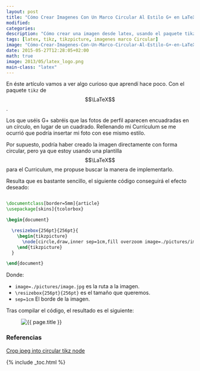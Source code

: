 ```yaml
---
layout: post
title: "Cómo Crear Imagenes Con Un Marco Circular Al Estilo G+ en LaTeX"
modified:
categories:
description: "Cómo crear una imagen desde latex, usando el paquete tikz, para insertar una foto en un marco circular, al estilo de la red social de Google, G+."
tags: [latex, tikz, tikzpicture, imagenes marco Circular]
image: "Cómo-Crear-Imagenes-Con-Un-Marco-Circular-Al-Estilo-G+-en-LaTeX.jpg"
date: 2015-05-27T12:28:05+02:00
math: true
image: 2013/05/latex_logo.png
main-class: "latex"
---
```


En éste artículo vamos a ver algo curioso que aprendí hace poco. Con el paquete `tikz` de $$\LaTeX$$.

Los que uséis G+ sabréis que las fotos de perfil aparecen encuadradas en un círculo, en lugar de un cuadrado. Rellenando mi Currículum se me ocurrió que podría insertar mi foto con ese mismo estilo.

Por supuesto, podría haber creado la imagen directamente con forma circular, pero ya que estoy usando una plantilla $$\LaTeX$$ para el Curriculum, me propuse buscar la manera de implementarlo.

<!--ad-->

Resulta que es bastante sencillo, el siguiente código conseguirá el efecto deseado:

```latex

\documentclass[border=5mm]{article}
\usepackage[skins]{tcolorbox}

\begin{document}

  \resizebox{256pt}{256pt}{
    \begin{tikzpicture}
      \node[circle,draw,inner sep=1cm,fill overzoom image=./pictures/image.jpg] (A) {};
    \end{tikzpicture}
  }

\end{document}

```

Donde:

* `image=./pictures/image.jpg` es la ruta a la imagen.
* `\resizebox{256pt}{256pt}` es el tamaño que queremos.
* `sep=1cm` El borde de la imagen.

Tras compilar el código, el resultado es el siguiente:

<figure>
  <img src="/assets/img/Cómo-Crear-Imagenes-Con-Un-Marco-Circular-Al-Estilo-G+-en-LaTeX.jpg" title="{{ page.title }}" alt="{{ page.title }}" />
</figure>

### Referencias

[Crop jpeg into circular tikz node](http://tex.stackexchange.com/questions/193555/crop-jpeg-into-circular-tikz-node "Crop jpeg into circular tikz node")

{% include _toc.html %}

